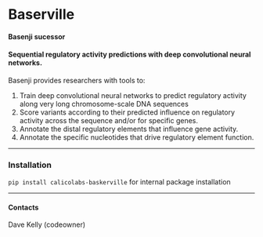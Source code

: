 # Baserville
#### Basenji sucessor
#### Sequential regulatory activity predictions with deep convolutional neural networks.

Basenji provides researchers with tools to:
1. Train deep convolutional neural networks to predict regulatory activity along very long chromosome-scale DNA sequences
2. Score variants according to their predicted influence on regulatory activity across the sequence and/or for specific genes.
3. Annotate the distal regulatory elements that influence gene activity.
4. Annotate the specific nucleotides that drive regulatory element function.

----------------------------------------------------------------------------------------------
### Installation 
`pip install calicolabs-baskerville` for internal package installation

----------------------------------------------------------------------------------------------
#### Contacts
Dave Kelly (codeowner)